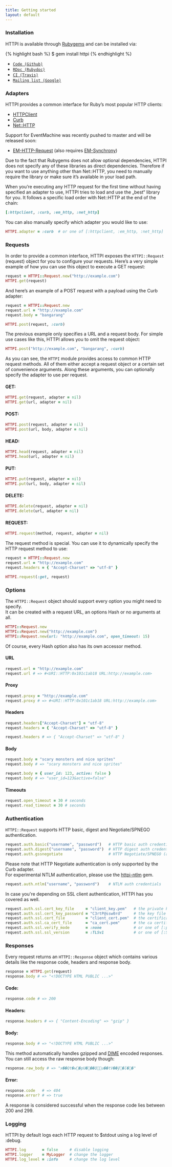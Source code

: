 ```yaml
---
title: Getting started
layout: default
---
```


### Installation

HTTPI is available through [Rubygems](http://rubygems.org/gems/httpi) and can be installed via:

{% highlight bash %}
$ gem install httpi
{% endhighlight %}

<ul id='links'>
  <li><a href='http://github.com/rubiii/httpi'><code>Code (Github)</code></a></li>
  <li><a href='http://rubydoc.info/gems/httpi/frames'><code>RDoc (Rubydoc)</code></a></li>
  <li><a href='http://travis-ci.org/#!/savonrb/httpi'><code>CI (Travis)</code></a></li>
  <li><a href='https://groups.google.com/forum/#!forum/httpirb'><code>Mailing list (Google)</code></a></li>
</ul>


### Adapters

HTTPI provides a common interface for Ruby’s most popular HTTP clients:

* [HTTPClient](http://rubygems.org/gems/httpclient)
* [Curb](http://rubygems.org/gems/curb)
* [Net::HTTP](http://ruby-doc.org/stdlib/libdoc/net/http/rdoc)

Support for EventMachine was recently pushed to master and will be released soon:

* [EM-HTTP-Request](http://rubygems.org/gems/em-http-request) (also requires [EM-Synchrony](http://rubygems.org/gems/em-synchrony))

Due to the fact that Rubygems does not allow optional dependencies, HTTPI does not specify any of these
libraries as direct dependencies. Therefore if you want to use anything other than Net::HTTP, you need
to manually require the library or make sure it’s available in your load path.

When you’re executing any HTTP request for the first time without having specified an adapter to use,
HTTPI tries to load and use the „best“ library for you. It follows a specific load order with Net::HTTP at the
end of the chain:

``` ruby
[:httpclient, :curb, :em_http, :net_http]
```

You can also manually specify which adapter you would like to use:

``` ruby
HTTPI.adapter = :curb  # or one of [:httpclient, :em_http, :net_http]
```


### Requests

In order to provide a common interface, HTTPI exposes the `HTTPI::Request` (request) object for you to configure
your requests. Here’s a very simple example of how you can use this object to execute a GET request:

``` ruby
request = HTTPI::Request.new("http://example.com")
HTTPI.get(request)
```

And here’s an example of a POST request with a payload using the Curb adapter:

``` ruby
request = HTTPI::Request.new
request.url = "http://example.com"
request.body = "bangarang"

HTTPI.post(request, :curb)
```

The previous example only specifies a URL and a request body. For simple use cases like this, HTTPI allows you
to omit the request object:

``` ruby
HTTPI.post("http://example.com", "bangarang", :curb)
```

As you can see, the `HTTPI` module provides access to common HTTP request methods. All of them either accept a
request object or a certain set of convenience arguments. Along these arguments, you can optionally specify the
adapter to use per request.

#### GET:

``` ruby
HTTPI.get(request, adapter = nil)
HTTPI.get(url, adapter = nil)
```

#### POST:

``` ruby
HTTPI.post(request, adapter = nil)
HTTPI.post(url, body, adapter = nil)
```

#### HEAD:

``` ruby
HTTPI.head(request, adapter = nil)
HTTPI.head(url, adapter = nil)
```

#### PUT:

``` ruby
HTTPI.put(request, adapter = nil)
HTTPI.put(url, body, adapter = nil)
```

#### DELETE:

``` ruby
HTTPI.delete(request, adapter = nil)
HTTPI.delete(url, adapter = nil)
```

#### REQUEST:

``` ruby
HTTPI.request(method, request, adapter = nil)
```

The request method is special. You can use it to dynamically specify the HTTP request method to use:

``` ruby
request = HTTPI::Request.new
request.url = "http://example.com"
request.headers = { "Accept-Charset" => "utf-8" }

HTTPI.request(:get, request)
```


### Options

The `HTTPI::Request` object should support every option you might need to specify.  
It can be created with a request URL, an options Hash or no arguments at all.

``` ruby
HTTPI::Request.new
HTTPI::Request.new("http://example.com")
HTTPI::Request.new(url: "http://example.com", open_timeout: 15)
```

Of course, every Hash option also has its own accessor method.

#### URL

``` ruby
request.url = "http://example.com"
request.url # => #<URI::HTTP:0x101c1ab18 URL:http://example.com>
```

#### Proxy

``` ruby
request.proxy = "http://example.com"
request.proxy # => #<URI::HTTP:0x101c1ab18 URL:http://example.com>
```

#### Headers

``` ruby
request.headers["Accept-Charset"] = "utf-8"
request.headers = { "Accept-Charset" => "utf-8" }

request.headers # => { "Accept-Charset" => "utf-8" }
```

#### Body

``` ruby
request.body = "scary monsters and nice sprites"
request.body # => "scary monsters and nice sprites"

request.body = { user_id: 123, active: false }
request.body # => "user_id=123&active=false"
```

#### Timeouts

``` ruby
request.open_timeout = 30 # seconds
request.read_timeout = 30 # seconds
```


### Authentication

`HTTPI::Request` supports HTTP basic, digest and Negotiate/SPNEGO authentication.

``` ruby
request.auth.basic("username", "password")   # HTTP basic auth credentials
request.auth.digest("username", "password")  # HTTP digest auth credentials
request.auth.gssnegotiate                    # HTTP Negotiate/SPNEGO (aka Kerberos)
```

Please note that HTTP Negotiate authentication is only supported by the Curb adapter.  
For experimental NTLM authentication, please use the [httpi-ntlm](http://rubygems.org/gems/httpi-ntlm) gem.

``` ruby
request.auth.ntlm("username", "password")    # NTLM auth credentials
```

In case you're depending on SSL client authentication, HTTPI has you covered as well.

``` ruby
request.auth.ssl.cert_key_file     = "client_key.pem"   # the private key file to use
request.auth.ssl.cert_key_password = "C3rtP@ssw0rd"     # the key file's password
request.auth.ssl.cert_file         = "client_cert.pem"  # the certificate file to use
request.auth.ssl.ca_cert_file      = "ca_cert.pem"      # the ca certificate file to use
request.auth.ssl.verify_mode       = :none              # or one of [:peer, :fail_if_no_peer_cert, :client_once]
request.auth.ssl.ssl_version       = :TLSv1             # or one of [:SSLv2, :SSLv3]
```


### Responses

Every request returns an `HTTPI::Response` object which contains various details like the response code,
headers and response body.

``` ruby
response = HTTPI.get(request)
response.body # => "<!DOCTYPE HTML PUBLIC ...>"
```

#### Code:

``` ruby
response.code # => 200
``` 

#### Headers:

``` ruby
response.headers # => { "Content-Encoding" => "gzip" }
``` 

#### Body:

``` ruby
response.body # => "<!DOCTYPE HTML PUBLIC ...>"
``` 

This method automatically handles gzipped and [DIME](http://en.wikipedia.org/wiki/Direct_Internet_Message_Encapsulation) encoded responses.  
You can still access the raw response body though:

``` ruby
response.raw_body # => "x��Qt�w�pU���Qu��tV��ӳ�[��"
``` 

#### Error:

``` ruby
response.code   # => 404
response.error? # => true
``` 

A response is considered successful when the response code lies between 200 and 299.


### Logging

HTTPI by default logs each HTTP request to $stdout using a log level of :debug.

``` ruby
HTTPI.log       = false     # disable logging
HTTPI.logger    = MyLogger  # change the logger
HTTPI.log_level = :info     # change the log level
```

